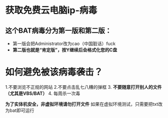 # 获取免费云电脑ip-病毒

## 这个BAT病毒分为第一版和第二版：
* 第一版会把Administrator改为cao（中国脏话）fuck
* **第二版也就是“肯定版”，按Y继续后会格式化您的C盘**
# 如何避免被该病毒袭击？
1.不要浏览不正规的网站
2.不要点击乱七八糟的弹框
3. **不要随意打开别人的文件（尤其是VBS/BAT）**
4. 每周杀一次毒

**为了实体机安全，非虚拟环境请勿打开文件**
如果在虚拟环境测试，只需要把txt改为bat即可运行
